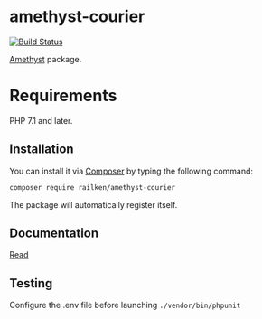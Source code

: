 # amethyst-courier

[![Build Status](https://travis-ci.org/railken/amethyst-courier.svg?branch=master)](https://travis-ci.org/railken/amethyst-courier)

[Amethyst](https://github.com/railken/amethyst) package.

# Requirements

PHP 7.1 and later.

## Installation

You can install it via [Composer](https://getcomposer.org/) by typing the following command:

```bash
composer require railken/amethyst-courier
```

The package will automatically register itself.

## Documentation

[Read](docs/index.md)

## Testing

Configure the .env file before launching `./vendor/bin/phpunit`
